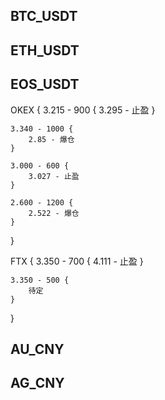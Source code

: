 ## BTC_USDT

## ETH_USDT

## EOS_USDT

OKEX {
    3.215 - 900 {
        3.295 - 止盈
    }

    3.340 - 1000 {
        2.85 - 爆仓
    }

    3.000 - 600 {
        3.027 - 止盈
    }

    2.600 - 1200 {
        2.522 - 爆仓
    }
}

FTX {
    3.350 - 700 {
        4.111 - 止盈
    }

    3.350 - 500 {
        待定
    }
}

## AU_CNY

## AG_CNY

